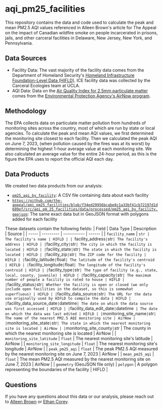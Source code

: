 # aqi_pm25_facilities
This repository contains the data and code used to calculate the peak and mean PM2.5 AQI values referenced in Alleen Brown's article for The Appeal on the impact of Canadian wildfire smoke on people incarcerated in prisons, jails, and other carceral facilities in Delaware, New Jersey, New York, and Pennsylvania.

## Data Sources
- Facility Data: The vast majority of the facility data comes from the Department of Homeland Security's [Homeland Infrastructure Foundation-Level Data (HIFLD)](https://hifld-geoplatform.opendata.arcgis.com/datasets/geoplatform::prison-boundaries/about). ICE facility data was collected by the Carceral Ecologies team at UCLA.
- AQI Data: Data on the [Air Quality Index for 2.5mm particulate matter](https://www.airnow.gov/sites/default/files/2020-05/aqi-technical-assistance-document-sept2018.pdf) comes from the [Environmental Protection Agency's AirNow program](https://docs.airnowapi.org/files).

## Methodology
The EPA collects data on particulate matter pollution from hundreds of monitoring sites across the country, most of which are run by state or local agencies. To calculate the peak and mean AQI values, we first determined the monitoring site closest to each facility. Then we calculated the peak AQI on June 7, 2023, (when pollution caused by the fires was at its worst) by determining the highest 1-hour average value at each monitoring site. We also calculated an average value for the entire 24-hour period, as this is the figure the EPA uses to report the official AQI each day.

## Data Products
We created two data products from our analysis:
- [`pm25_aqi_by_facility`](https://github.com/the-appeal/aqi_pm25_facilities/blob/f34ed29956bcabe8c1a33bf41cb72197d1d689ef/src/aqi_pm_25_facilities/data/processed/pm25_aqi_by_facility.csv): A CSV file containing data about each facility
- [`https://github.com/the-appeal/aqi_pm25_facilities/blob/f34ed29956bcabe8c1a33bf41cb72197d1d689ef/src/aqi_pm_25_facilities/data/processed/pm25_aqi_by_facility.geojson`](https://github.com/the-appeal/aqi_pm25_facilities/blob/f34ed29956bcabe8c1a33bf41cb72197d1d689ef/src/aqi_pm_25_facilities/data/processed/pm25_aqi_by_facility.geojson): The same exact data but in GeoJSON format with polygons added for each facility

These datasets contain the following fields:
| Field | Data Type | Description | Source |
| ----- | --------- | ----------- | ------ |
| `facility_name` | `str | The facility's name | HIFLD |
| `facility_address` | `str` | The facility's address | HIFLD |
| `facility_city` | `str` | The city in which the facility is located | HIFLD |
| `facility_state` | `str` | The state in which the facility is located | HIFLD |
| `facility_zip` | `str` | The ZIP code for the facility | HIFLD |
| `facility_latitude` | `float` | The latitude of the facility's centroid | HIFLD |
| `facility_longitude` | `float` | The longitude of the facility's centroid | HIFLD |
| `facility_type` | `str` | The type of facility (e.g., state, local, county, juvenile) | HIFLD |
| `facility_capacity` | `str` | The maximum number of people a facility is rated to house | HIFLD |
| `facility_status` | `str` | Whether the facility is open or closed (we only include open facilities in the dataset, so this is somewhat superfluous) | HIFLD |
| `facility_data_source` | `str` | The URL for the data use originally used by HIFLD to compile the data | HIFLD |
| `facility_data_source_date` | `datetime` | The date on which the data source was first accessed | HIFLD |
| `facility_data_edit_date` | `datetime`  | The date on which the data was last edited | HIFLD |
| `monitoring_site_name` | `str` | The name of the nearest PM2.5 AQI monitoring site | AirNow |
| `monitoring_site_state` | `str` | The state in which the nearest monitoring site is located | AirNow |
| `monitoring_site_county` | `str | The county in which the nearest monitoring site is located | AirNow |
| `monitoring_site_latitude` | `float` | The nearest monitoring site's latitude | AirNow |
| `monitoring_site_longitude` | `float` | The nearest monitoring site's longitude | AirNow |
| `peak_pm25_aqi` | `float` | The peak PM2.5 AQI measured by the nearest monitoring site on June 7, 2023 | AirNow |
| `mean_pm25_aqi` | `float` | The mean PM2.5 AQI measured by the nearest monitoring site on June 7, 2023 | AirNow |
| `geometry` (GeoJSON file only) | `polygon` | A polygon representing the boundaries of the facility | HIFLD |

## Questions
If you have any questions about this data or our analysis, please reach out to [Alleen Brown](mailto:alleen.brown56@gmail.com) or [Ethan Corey](mailto:ethan.corey@theappeal.org).

